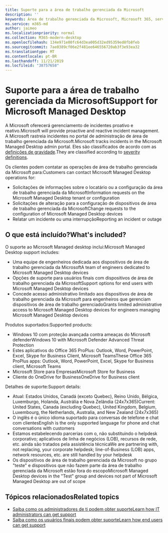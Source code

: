 ```yaml
---
title: Suporte para a área de trabalho gerenciada da Microsoft
description: ''
keywords: Área de trabalho gerenciada da Microsoft, Microsoft 365, serviço, documentação
ms.service: m365-md
author: jaimeo
ms.localizationpriority: normal
ms.collection: M365-modern-desktop
ms.openlocfilehash: 134e971e00fc64d3ea005d32ed95359ed8fb8feb
ms.sourcegitcommit: 7ae0389cf06e2f481ee646556720ab3f3e93ea32
ms.translationtype: MT
ms.contentlocale: pt-BR
ms.lasthandoff: 11/21/2019
ms.locfileid: "38757658"
---
```

# <a name="support-for-microsoft-managed-desktop"></a><span data-ttu-id="0b14e-103">Suporte para a área de trabalho gerenciada da Microsoft</span><span class="sxs-lookup"><span data-stu-id="0b14e-103">Support for Microsoft Managed Desktop</span></span>

<span data-ttu-id="0b14e-104">A Microsoft oferecerá gerenciamento de incidentes proativo e reativo.</span><span class="sxs-lookup"><span data-stu-id="0b14e-104">Microsoft will provide proactive and reactive incident management.</span></span> <span data-ttu-id="0b14e-105">A Microsoft rastreia incidentes no portal de administração de área de trabalho gerenciada da Microsoft.</span><span class="sxs-lookup"><span data-stu-id="0b14e-105">Microsoft tracks incidents in the Microsoft Managed Desktop admin portal.</span></span> <span data-ttu-id="0b14e-106">Eles são classificados de acordo com as [definições de gravidade](../working-with-managed-desktop/admin-support.md#sev).</span><span class="sxs-lookup"><span data-stu-id="0b14e-106">They are classified according to [severity definitions](../working-with-managed-desktop/admin-support.md#sev).</span></span>

<span data-ttu-id="0b14e-107">Os clientes podem contatar as operações de área de trabalho gerenciada da Microsoft para:</span><span class="sxs-lookup"><span data-stu-id="0b14e-107">Customers can contact Microsoft Managed Desktop operations for:</span></span>
- <span data-ttu-id="0b14e-108">Solicitações de informações sobre o locatário ou a configuração da área de trabalho gerenciada da Microsoft</span><span class="sxs-lookup"><span data-stu-id="0b14e-108">Information requests on the Microsoft Managed Desktop tenant or configuration</span></span>
- <span data-ttu-id="0b14e-109">Solicitações de alteração para a configuração de dispositivos de área de trabalho gerenciada da Microsoft</span><span class="sxs-lookup"><span data-stu-id="0b14e-109">Change requests to the configuration of Microsoft Managed Desktop devices</span></span>
- <span data-ttu-id="0b14e-110">Relatar um incidente ou uma interrupção</span><span class="sxs-lookup"><span data-stu-id="0b14e-110">Reporting an incident or outage</span></span>

## <a name="whats-included"></a><span data-ttu-id="0b14e-111">O que está incluído?</span><span class="sxs-lookup"><span data-stu-id="0b14e-111">What's included?</span></span>

<span data-ttu-id="0b14e-112">O suporte ao Microsoft Managed desktop inclui:</span><span class="sxs-lookup"><span data-stu-id="0b14e-112">Microsoft Managed Desktop support includes:</span></span>

- <span data-ttu-id="0b14e-113">Uma equipe de engenheiros dedicada aos dispositivos de área de trabalho gerenciada da Microsoft</span><span class="sxs-lookup"><span data-stu-id="0b14e-113">A team of engineers dedicated to Microsoft Managed Desktop devices</span></span>
- <span data-ttu-id="0b14e-114">Opções de suporte para usuários finais com dispositivos de área de trabalho gerenciada da Microsoft</span><span class="sxs-lookup"><span data-stu-id="0b14e-114">Support options for end users with Microsoft Managed Desktop devices</span></span>
- <span data-ttu-id="0b14e-115">Concede acesso administrativo limitado aos dispositivos de área de trabalho gerenciada da Microsoft para engenheiros que gerenciam dispositivos de área de trabalho gerenciado</span><span class="sxs-lookup"><span data-stu-id="0b14e-115">Grants limited administrative access to Microsoft Managed Desktop devices for engineers managing Microsoft Managed Desktop devices</span></span> 

<span data-ttu-id="0b14e-116">Produtos suportados:</span><span class="sxs-lookup"><span data-stu-id="0b14e-116">Supported products:</span></span>

- <span data-ttu-id="0b14e-117">Windows 10 com proteção avançada contra ameaças do Microsoft defender</span><span class="sxs-lookup"><span data-stu-id="0b14e-117">Windows 10 with Microsoft Defender Advanced Threat Protection</span></span> 
- <span data-ttu-id="0b14e-118">Estes aplicativos do Office 365 ProPlus: Outlook, Word, PowerPoint, Excel, Skype for Business Client, Microsoft Teams</span><span class="sxs-lookup"><span data-stu-id="0b14e-118">These Office 365 ProPlus apps: Outlook, Word, PowerPoint, Excel, Skype for Business client, Microsoft Teams</span></span> 
- <span data-ttu-id="0b14e-119">Microsoft Store para Empresas</span><span class="sxs-lookup"><span data-stu-id="0b14e-119">Microsoft Store for Business</span></span> 
- <span data-ttu-id="0b14e-120">Cliente do OneDrive for Business</span><span class="sxs-lookup"><span data-stu-id="0b14e-120">OneDrive for Business client</span></span> 

<span data-ttu-id="0b14e-121">Detalhes de suporte:</span><span class="sxs-lookup"><span data-stu-id="0b14e-121">Support details:</span></span>

- <span data-ttu-id="0b14e-122">Atual: Estados Unidos, Canadá (exceto Quebec), Reino Unido, Bélgica, Luxemburgo, Holanda, Austrália e Nova Zelândia (24x7x365)</span><span class="sxs-lookup"><span data-stu-id="0b14e-122">Current: United States, Canada (excluding Quebec), United Kingdom, Belgium, Luxembourg, the Netherlands, Australia, and New Zealand (24x7x365)</span></span> 
- <span data-ttu-id="0b14e-123">O inglês é o único idioma suportado para conversas de telefone e chat com clientes</span><span class="sxs-lookup"><span data-stu-id="0b14e-123">English is the only supported language for phone and chat conversations with customers</span></span> 
- <span data-ttu-id="0b14e-124">Estamos estabelecendo parcerias com o, não substituindo o helpdesk corporativo; aplicativos de linha de negócios (LOB), recursos de rede, etc. ainda são tratados pela assistência técnica</span><span class="sxs-lookup"><span data-stu-id="0b14e-124">We are partnering with, not replacing, your corporate helpdesk; line-of-Business (LOB) apps, network resources, etc. are still handled by your helpdesk</span></span> 
- <span data-ttu-id="0b14e-125">Os dispositivos de área de trabalho gerenciada da Microsoft no grupo "teste" e dispositivos que não fazem parte da área de trabalho gerenciada da Microsoft estão fora do escopo</span><span class="sxs-lookup"><span data-stu-id="0b14e-125">Microsoft Managed Desktop devices in the "Test" group and devices not part of Microsoft Managed Desktop are out of scope</span></span> 


## <a name="related-topics"></a><span data-ttu-id="0b14e-126">Tópicos relacionados</span><span class="sxs-lookup"><span data-stu-id="0b14e-126">Related topics</span></span>

- [<span data-ttu-id="0b14e-127">Saiba como os administradores de ti podem obter suporte</span><span class="sxs-lookup"><span data-stu-id="0b14e-127">Learn how IT administrators can get support</span></span>](../working-with-managed-desktop/admin-support.md)
- [<span data-ttu-id="0b14e-128">Saiba como os usuários finais podem obter suporte</span><span class="sxs-lookup"><span data-stu-id="0b14e-128">Learn how end users can get support</span></span>](../working-with-managed-desktop/end-user-support.md)
